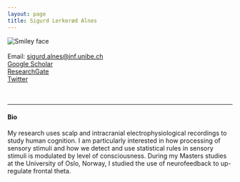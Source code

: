 ```yaml
---
layout: page
title: Sigurd Lerkerød Alnes
---
```


<img align="left" style="display:inline" src="https://raw.githubusercontent.com/aath0/aath0.github.io/master/assets/img/AlnesSigurd_Picture.jpg" alt="Smiley face" style="padding:25px"/> <br/> <br/>
Email: sigurd.alnes@inf.unibe.ch<br/>
<a href="https://scholar.google.com/citations?user=ECfihgYAAAAJ">Google Scholar</a><br/>
<a href="https://www.researchgate.net/profile/Sigurd_Alnes">ResearchGate</a><br/>
<a href="https://twitter.com/lerknes">Twitter</a>
<br/>
<br/>
<br/>

---
#### Bio
My research uses scalp and intracranial electrophysiological recordings to study human cognition. I am particularly interested in how processing of sensory stimuli and how we detect and use statistical rules in sensory stimuli is modulated by level of consciousness. During my Masters studies at the University of Oslo, Norway, I studied the use of neurofeedback to up-regulate frontal theta.
